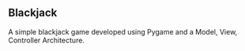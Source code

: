 ## Blackjack

A simple blackjack game developed using Pygame and a Model, View, Controller Architecture.